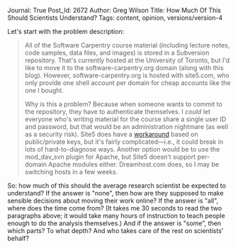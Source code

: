 Journal: True
Post_Id: 2672
Author: Greg Wilson
Title: How Much Of This Should Scientists Understand?
Tags: content, opinion, versions/version-4

<p>Let's start with the problem description:</p>
<blockquote><p>All of the Software Carpentry course material (including lecture notes, code samples, data files, and images) is stored in a Subversion repository. That's currently hosted at the University of Toronto, but I'd like to move it to the software-carpentry.org domain (along with this blog). However, software-carpentry.org is hosted with site5.com, who only provide one shell account per domain for cheap accounts like the one I bought.</p>
<p>Why is this a problem? Because when someone wants to commit to the repository, they have to authenticate themselves. I <em>could</em> let everyone who's writing material for the course share a single user ID and password, but that would be an administration nightmare (as well as a security risk). Site5 does have a <a href="http://wiki.site5.com/SVN/Subversion_%28SVN%29_Setup_Guide#Configure_authorization">workaround</a> based on public/private keys, but it's fairly complicated&mdash;i.e., it could break in lots of hard-to-diagnose ways. Another option would be to use the mod_dav_svn plugin for Apache, but Site5 doesn't support per-domain Apache modules either. Dreamhost.com does, so I may be switching hosts in a few weeks.</p></blockquote>
<p>So: how much of this should the average research scientist be expected to understand? If the answer is "none", then how are they supposed to make sensible decisions about moving their work online? If the answer is "all", where does the time come from? (It takes me 30 seconds to read the two paragraphs above; it would take many hours of instruction to teach people enough to do the analysis themselves.)  And if the answer is "some", then which parts? To what depth? And who takes care of the rest on scientists' behalf?</p>
